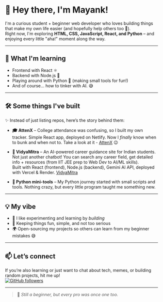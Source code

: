 # 👋 Hey there, I'm Mayank!

I'm a curious student + beginner web developer who loves building things that make my own life easier (and hopefully help others too 🚀).  
Right now, I'm exploring **HTML, CSS, JavaScript, React, and Python** – and enjoying every little "aha!" moment along the way.  

---

## 🌱 What I'm learning
- Frontend with React ⚛️  
- Backend with Node.js 🍃  
- Playing around with Python 🐍 (making small tools for fun!)  
- And of course... how to tinker with AI. 😅  

---

## 🛠️ Some things I've built
✨ Instead of just listing repos, here’s the story behind them:

- **🎓 AttenX** – College attendance was confusing, so I built my own tracker. Simple React app, deployed on Netlify. Now I *finally* know when to bunk and when not to. Take a look at it - [AttenX](https://attenx.netlify.app/) 😉  

- **🤖 VidyaMitra** – An AI-powered career guidance site for Indian students.  
  Not just another chatbot! You can search any career field, get detailed info + resources (from IIT JEE prep to Web Dev to AI/ML skills).  
  Built with React (frontend), Node.js (backend), Gemini AI API, deployed with Vercel & Render. [VidyaMitra](https://vidya-mitra-frontend-eta.vercel.app/)

- **🐍 Python mini-tools** – My Python journey started with small scripts and tools. Nothing crazy, but every little program taught me something new.  

---

## 💡 My vibe
- 🚀 I like experimenting and learning by *building*  
- 🎨 Keeping things fun, simple, and not too serious  
- 🌍 Open-sourcing my projects so others can learn from my beginner mistakes 😅  

---

## 📫 Let’s connect
If you’re also learning or just want to chat about tech, memes, or building random projects, hit me up!  
[![GitHub followers](https://img.shields.io/github/followers/mayanksingh0379?label=Follow&style=social)](https://github.com/mayanksingh0379)  

---

> 🌟 *Still a beginner, but every pro was once one too.*  
